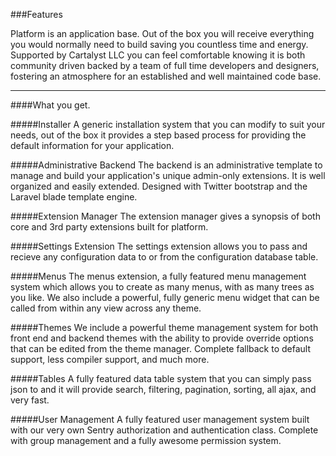 ###Features

Platform is an application base. Out of the box you will receive everything you would normally need to build saving you countless time and energy. Supported by Cartalyst LLC you can feel comfortable knowing it is both community driven backed by a team of full time developers and designers, fostering an atmosphere for an established and well maintained code base.

----------


####What you get.

#####Installer
A generic installation system that you can modify to suit your needs, out of the box it provides a step based process for providing the default information for your application.

#####Administrative Backend
The backend is an administrative template to manage and build your application's unique admin-only extensions. It is well organized and easily extended. Designed with Twitter bootstrap and the Laravel blade template engine.

#####Extension Manager
The extension manager gives a synopsis of both core and 3rd party extensions built for platform.

#####Settings Extension
The settings extension allows you to pass and recieve any configuration data to or from the configuration database table.

#####Menus
The menus extension, a fully featured menu management system which allows you to create as many menus, with as many trees as you like. We also include a powerful, fully generic menu widget that can be called from within any view across any theme.

#####Themes
We include a powerful theme management system for both front end and backend themes with the ability to provide override options that can be edited from the theme manager. Complete fallback to default support, less compiler support, and much more.

#####Tables
A fully featured data table system that you can simply pass json to and it will provide search, filtering, pagination, sorting, all ajax, and very fast.

#####User Management
A fully featured user management system built with our very own Sentry authorization and authentication class. Complete with group management and a fully awesome permission system.
